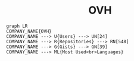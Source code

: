 <h1 align="center">OVH</h1>

```mermaid
graph LR
COMPANY_NAME{OVH}
COMPANY_NAME ---> U{Users} ---> UN[24]
COMPANY_NAME ---> R{Repositories} ---> RN[548]
COMPANY_NAME ---> G{Gists} ---> GN[39]
COMPANY_NAME ---> ML{Most Used<br>Languages}
```

